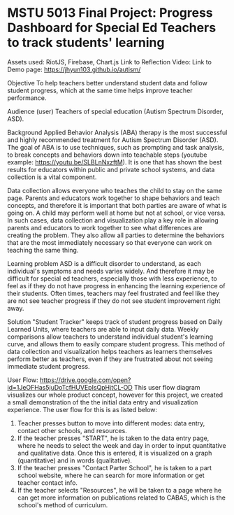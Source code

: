# MSTU 5013 Final Project: Progress Dashboard for Special Ed Teachers to track students' learning

Assets used: RiotJS, Firebase, Chart.js
Link to Reflection Video:
Link to Demo page: https://jhyun103.github.io/autism/

Objective
To help teachers better understand student data and follow student progress, which at the same time helps improve teacher performance.

Audience (user)
Teachers of special education (Autism Spectrum Disorder, ASD).

Background
Applied Behavior Analysis (ABA) therapy is the most successful and highly recommended treatment for Autism Spectrum Disorder (ASD). The goal of ABA is to use techniques, such as prompting and task analysis, to break concepts and behaviors down into teachable steps (youtube example: https://youtu.be/SLBLnNxzftM). It is one that has shown the best results for educators within public and private school systems, and data collection is a vital component.

Data collection allows everyone who teaches the child to stay on the same page.  Parents and educators work together to shape behaviors and teach concepts, and therefore it is important that both parties are aware of what is going on. A child may perform well at home but not at school, or vice versa. In such cases, data collection and visualization play a key role in allowing parents and educators to work together to see what differences are creating the problem.  They also allow all parties to determine the behaviors that are the most immediately necessary so that everyone can work on teaching the same thing.

Learning problem
ASD is a difficult disorder to understand, as each individual's symptoms and needs varies widely. And therefore it may be difficult for special ed teachers, especially those with less experience, to feel as if they do not have progress in enhancing the learning experience of their students. Often times, teachers may feel frustrated and feel like they are not see teacher progress if they do not see student improvement right away.

Solution
"Student Tracker" keeps track of student progress based on Daily Learned Units, where teachers are able to input daily data. Weekly comparisons allow teachers to understand individual student's learning curve, and allows them to easily compare student progress. This method of data collection and visualization helps teachers as learners themselves perform better as teachers, even if they are frustrated about not seeing immediate student progress.

User Flow: https://drive.google.com/open?id=1JeOFHas5juDoTcfHUVEpIsQpHjtCL-OD
This user flow diagram visualizes our whole product concept, however for this project, we created a small demonstration of the the initial data entry and visualization experience. The user flow for this is as listed below:
1) Teacher presses button to move into different modes: data entry, contact other schools, and resources.
2) If the teacher presses "START", he is taken to the data entry page, where he needs to select the week and day in order to input quantitative and qualitative data. Once this is entered, it is visualized on a graph (quantitative) and in words (qualitative).
3) If the teacher presses "Contact Parter School", he is taken to a part school website, where he can search for more information or get teacher contact info.
4) If the teacher selects "Resources", he will be taken to a page where he can get more information on publications related to CABAS, which is the school's method of curriculum.
